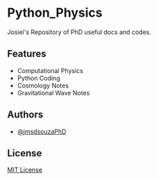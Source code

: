 # Python_Physics

Josiel's Repository of PhD useful docs and codes.

## Features

- Computational Physics
- Python Coding
- Cosmology Notes
- Gravitational Wave Notes

## Authors

- [@jmsdsouzaPhD](https://github.com/jmsdsouzaPhD)

## License

[MIT License](LICENSE)
